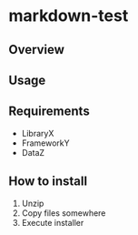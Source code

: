 markdown-test
=============

## Overview

## Usage

## Requirements
* LibraryX
* FrameworkY
* DataZ

## How to install
1. Unzip
2. Copy files somewhere
3. Execute installer
